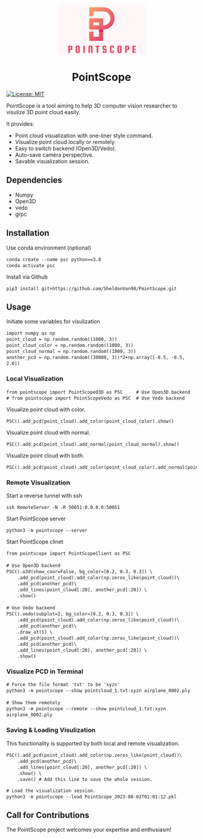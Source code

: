 <div align="center">
    <img src="assets/logo.png" alt="logo">
    <h1>PointScope</h1>
</div>

[![License: MIT](https://img.shields.io/badge/License-MIT-yellow.svg)](https://opensource.org/licenses/MIT)

PointScope is a tool aiming to help 3D computer vision researcher to visulize 3D point cloud easily. 

It provides:
- Point cloud visualization with one-liner style command.
- Visualize point cloud locally or remotely.
- Easy to switch backend (Open3D/Vedo).
- Auto-save camera perspective.
- Savable visualization session.

## Dependencies
* Numpy 
* Open3D
* vedo
* grpc

## Installation
Use conda environment (optional)
```
conda create --name psc python==3.8
conda activate psc
```
Install via Github
```
pip3 install git+https://github.com/SheldonVon98/PointScope.git
```

## Usage
Initiate some variables for visulization
```
import numpy as np
point_cloud = np.random.random((1000, 3))
point_cloud_color = np.random.random((1000, 3))
point_cloud_normal = np.random.random((1000, 3))
another_pcd = np.random.random((30000, 3))*2+np.array([-0.5, -0.5, 2.0])
```
### Local Visualization
```
from pointscope import PointScopeO3D as PSC     # Use Open3D backend
# from pointscope import PointScopeVedo as PSC  # Use Vedo backend
```
Visualize point cloud with color.
```
PSC().add_pcd(point_cloud).add_color(point_cloud_color).show() 
```
Visualize point cloud with normal.
```
PSC().add_pcd(point_cloud).add_normal(point_cloud_normal).show() 
```
Visualize point cloud with both.
```
PSC().add_pcd(point_cloud).add_color(point_cloud_color).add_normal(point_cloud_normal).show() 
```

### Remote Visualization
Start a reverse tunnel with ssh
```
ssh RemoteServer -N -R 50051:0.0.0.0:50051
```
Start PointScope server
```
python3 -m pointscope --server
```
Start PointScope clinet
```
from pointscope import PointScopeClient as PSC

# Use Open3D backend
PSC().o3d(show_coor=False, bg_color=[0.2, 0.3, 0.3]) \
    .add_pcd(point_cloud).add_color(np.zeros_like(point_cloud))\
    .add_pcd(another_pcd)\
    .add_lines(point_cloud[:20], another_pcd[:20]) \
    .show()

# Use Vedo backend
PSC().vedo(subplot=2, bg_color=[0.2, 0.3, 0.3]) \
    .add_pcd(point_cloud).add_color(np.zeros_like(point_cloud))\
    .add_pcd(another_pcd)\
    .draw_at(1) \
    .add_pcd(point_cloud).add_color(np.zeros_like(point_cloud))\
    .add_pcd(another_pcd)\
    .add_lines(point_cloud[:20], another_pcd[:20]) \
    .show()
```

### Visualize PCD in Terminal 
```
# Force the file format 'txt' to be 'xyzn' 
python3 -m pointscope --show pointcloud_1.txt:xyzn airplane_0002.ply

# Show them remotely
python3 -m pointscope --remote --show pointcloud_1.txt:xyzn airplane_0002.ply
```

### Saving & Loading Visulization
This functionality is supported by both local and remote visualization.
```
PSC().add_pcd(point_cloud).add_color(np.zeros_like(point_cloud))\
    .add_pcd(another_pcd)\
    .add_lines(point_cloud[:20], another_pcd[:20]) \
    .show() \
    .save() # Add this line to save the whole session.
```
```
# Load the visualization session.
python3 -m pointscope --load PointScope_2023-08-02T01:01:12.pkl
```



## Call for Contributions
The PointScope project welcomes your expertise and enthusiasm!
